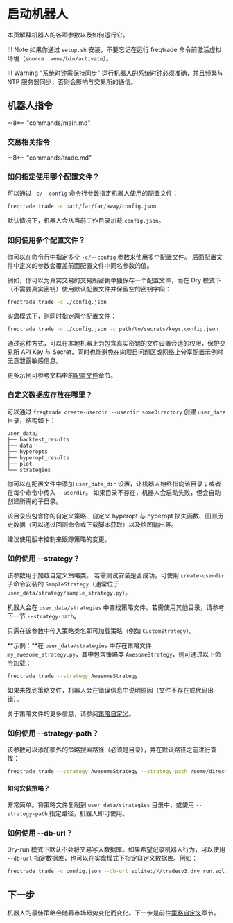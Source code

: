 # 启动机器人

本页解释机器人的各项参数以及如何运行它。

!!! Note
    如果你通过 `setup.sh` 安装，不要忘记在运行 freqtrade 命令前激活虚拟环境（`source .venv/bin/activate`）。

!!! Warning "系统时钟需保持同步"
    运行机器人的系统时钟必须准确，并且频繁与 NTP 服务器同步，否则会影响与交易所的通信。

## 机器人指令

--8<-- "commands/main.md"

### 交易相关指令

--8<-- "commands/trade.md"

### 如何指定使用哪个配置文件？

可以通过 `-c/--config` 命令行参数指定机器人使用的配置文件：

```bash
freqtrade trade -c path/far/far/away/config.json
```

默认情况下，机器人会从当前工作目录加载 `config.json`。

### 如何使用多个配置文件？

你可以在命令行中指定多个 `-c/--config` 参数来使用多个配置文件。
后面配置文件中定义的参数会覆盖前面配置文件中同名参数的值。

例如，你可以为真实交易的交易所密钥单独保存一个配置文件，而在 Dry 模式下（不需要真实密钥）使用默认配置文件并保留空的密钥字段：

```bash
freqtrade trade -c ./config.json
```

实盘模式下，则同时指定两个配置文件：

```bash
freqtrade trade -c ./config.json -c path/to/secrets/keys.config.json
```

通过这种方式，可以在本地机器上为包含真实密钥的文件设置合适的权限，保护交易所 API Key 与 Secret，同时也能避免在向项目问题区或网络上分享配置示例时无意泄露敏感信息。

更多示例可参考文档中的[配置文件](configuration.md)章节。

### 自定义数据应存放在哪里？

可以通过 `freqtrade create-userdir --userdir someDirectory` 创建 `user_data` 目录，结构如下：

```
user_data/
├── backtest_results
├── data
├── hyperopts
├── hyperopt_results
├── plot
└── strategies
```

你可以在配置文件中添加 `user_data_dir` 设置，让机器人始终指向该目录；或者在每个命令中传入 `--userdir`。
如果目录不存在，机器人会启动失败，但会自动创建所需的子目录。

该目录应包含你的自定义策略、自定义 hyperopt 与 hyperopt 损失函数、回测历史数据（可以通过回测命令或下载脚本获取）以及绘图输出等。

建议使用版本控制来跟踪策略的变更。

### 如何使用 **--strategy**？

该参数用于加载自定义策略类。
若需测试安装是否成功，可使用 `create-userdir` 子命令安装的 `SampleStrategy`（通常位于 `user_data/strategy/sample_strategy.py`）。

机器人会在 `user_data/strategies` 中查找策略文件。若需使用其他目录，请参考下一节 `--strategy-path`。

只需在该参数中传入策略类名即可加载策略（例如 `CustomStrategy`）。

**示例：**在 `user_data/strategies` 中存在策略文件 `my_awesome_strategy.py`，其中包含策略类 `AwesomeStrategy`，则可通过以下命令加载：

```bash
freqtrade trade --strategy AwesomeStrategy
```

如果未找到策略文件，机器人会在错误信息中说明原因（文件不存在或代码出错）。

关于策略文件的更多信息，请参阅[策略自定义](strategy-customization.md)。

### 如何使用 **--strategy-path**？

该参数可以添加额外的策略搜索路径（必须是目录），并在默认路径之前进行查找：

```bash
freqtrade trade --strategy AwesomeStrategy --strategy-path /some/directory
```

#### 如何安装策略？

非常简单。将策略文件复制到 `user_data/strategies` 目录中，或使用 `--strategy-path` 指定路径，机器人即可使用。

### 如何使用 **--db-url**？

Dry-run 模式下默认不会将交易写入数据库。如果希望记录机器人行为，可以使用 `--db-url` 指定数据库，也可以在实盘模式下指定自定义数据库。例如：

```bash
freqtrade trade -c config.json --db-url sqlite:///tradesv3.dry_run.sqlite
```

## 下一步

机器人的最佳策略会随着市场趋势变化而变化。下一步是前往[策略自定义](strategy-customization.md)章节。
